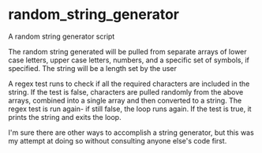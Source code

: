 # random_string_generator
A random string generator script

The random string generated will be pulled from separate arrays of lower case letters, upper case letters, numbers, and a specific set of symbols, if specified. The string will be a length set by the user 

A regex test runs to check if all the required characters are included in the string. If the test is false, characters are pulled randomly from the above arrays, combined into a single array and then converted to a string. The regex test is run again- if still false, the loop runs again. If the test is true, it prints the string and exits the loop.

I'm sure there are other ways to accomplish a string generator, but this was my attempt at doing so without consulting anyone else's code first.

